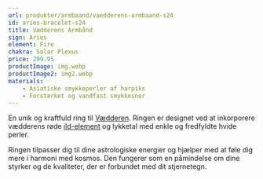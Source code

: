 ```yaml
---
url: produkter/armbaand/vaedderens-armbaand-s24
id: aries-bracelet-s24
title: Vædderens Armbånd
sign: Aries
element: Fire
chakra: Solar Plexus
price: 299.95
productImage: img.webp
productImage2: img2.webp
materials:
    - Asiatiske smykkeperler af harpiks
    - Forstærket og vandfast smykkesnor
---
```


En unik og kraftfuld ring til [Vædderen](/da/vademecum/stjernetegn/vaedderen).
Ringen er designet ved at inkorporere vædderens røde
[ild-element](/da/vademecum/elementer/ild) og lykketal med enkle og fredfyldte
hvide perler.

Ringen tilpasser dig til dine astrologiske energier og hjælper med at føle dig
mere i harmoni med kosmos. Den fungerer som en påmindelse om dine styrker og de
kvaliteter, der er forbundet med dit stjernetegn.
